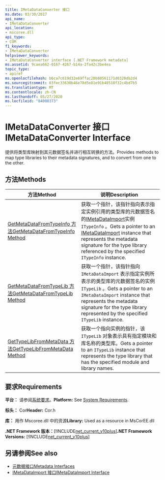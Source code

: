 ```yaml
---
title: IMetaDataConverter 接口
ms.date: 03/30/2017
api_name:
- IMetaDataConverter
api_location:
- mscoree.dll
api_type:
- COM
f1_keywords:
- IMetaDataConverter
helpviewer_keywords:
- IMetaDataConverter interface [.NET Framework metadata]
ms.assetid: 9caea662-0167-4267-b14a-2fa42c3be4ea
topic_type:
- apiref
ms.openlocfilehash: b6ca7c619d32e69ffac20b80561171d0320db2d4
ms.sourcegitcommit: 03fec33630b46e78d5e81e91b40518f32c4bd7b5
ms.translationtype: MT
ms.contentlocale: zh-CN
ms.lasthandoff: 05/27/2020
ms.locfileid: "84008373"
---
```

# <a name="imetadataconverter-interface"></a><span data-ttu-id="bc9bf-102">IMetaDataConverter 接口</span><span class="sxs-lookup"><span data-stu-id="bc9bf-102">IMetaDataConverter Interface</span></span>
<span data-ttu-id="bc9bf-103">提供将类型库映射到其元数据签名并进行相互转换的方法。</span><span class="sxs-lookup"><span data-stu-id="bc9bf-103">Provides methods to map type libraries to their metadata signatures, and to convert from one to the other.</span></span>  
  
## <a name="methods"></a><span data-ttu-id="bc9bf-104">方法</span><span class="sxs-lookup"><span data-stu-id="bc9bf-104">Methods</span></span>  
  
|<span data-ttu-id="bc9bf-105">方法</span><span class="sxs-lookup"><span data-stu-id="bc9bf-105">Method</span></span>|<span data-ttu-id="bc9bf-106">说明</span><span class="sxs-lookup"><span data-stu-id="bc9bf-106">Description</span></span>|  
|------------|-----------------|  
|[<span data-ttu-id="bc9bf-107">GetMetaDataFromTypeInfo 方法</span><span class="sxs-lookup"><span data-stu-id="bc9bf-107">GetMetaDataFromTypeInfo Method</span></span>](../../../../docs/framework/unmanaged-api/metadata/imetadataconverter-getmetadatafromtypeinfo-method.md)|<span data-ttu-id="bc9bf-108">获取一个指针，该指针指向表示指定实例引用的类型库的元数据签名的[IMetaDataImport](imetadataimport-interface.md)实例 `ITypeInfo` 。</span><span class="sxs-lookup"><span data-stu-id="bc9bf-108">Gets a pointer to an [IMetaDataImport](imetadataimport-interface.md) instance that represents the metadata signature for the type library referenced by the specified `ITypeInfo` instance.</span></span>|  
|[<span data-ttu-id="bc9bf-109">GetMetaDataFromTypeLib 方法</span><span class="sxs-lookup"><span data-stu-id="bc9bf-109">GetMetaDataFromTypeLib Method</span></span>](imetadataconverter-getmetadatafromtypelib-method.md)|<span data-ttu-id="bc9bf-110">获取一个指针，该指针指向 `IMetaDataImport` 表示指定实例所表示的类型库的元数据签名的实例 `ITypeLib` 。</span><span class="sxs-lookup"><span data-stu-id="bc9bf-110">Gets a pointer to an `IMetaDataImport` instance that represents the metadata signature for the type library represented by the specified `ITypeLib` instance.</span></span>|  
|[<span data-ttu-id="bc9bf-111">GetTypeLibFromMetaData 方法</span><span class="sxs-lookup"><span data-stu-id="bc9bf-111">GetTypeLibFromMetaData Method</span></span>](imetadataconverter-gettypelibfrommetadata-method.md)|<span data-ttu-id="bc9bf-112">获取一个指向实例的指针，该 `ITypeLib` 对象表示具有指定模块和库名称的类型库。</span><span class="sxs-lookup"><span data-stu-id="bc9bf-112">Gets a pointer to an `ITypeLib` instance that represents the type library that has the specified module and library names.</span></span>|  
  
## <a name="requirements"></a><span data-ttu-id="bc9bf-113">要求</span><span class="sxs-lookup"><span data-stu-id="bc9bf-113">Requirements</span></span>  
 <span data-ttu-id="bc9bf-114">**平台：** 请参阅[系统要求](../../get-started/system-requirements.md)。</span><span class="sxs-lookup"><span data-stu-id="bc9bf-114">**Platform:** See [System Requirements](../../get-started/system-requirements.md).</span></span>  
  
 <span data-ttu-id="bc9bf-115">**标头：** Cor</span><span class="sxs-lookup"><span data-stu-id="bc9bf-115">**Header:** Cor.h</span></span>  
  
 <span data-ttu-id="bc9bf-116">**库：** 用作 Mscoree.dll 中的资源</span><span class="sxs-lookup"><span data-stu-id="bc9bf-116">**Library:** Used as a resource in MsCorEE.dll</span></span>  
  
 <span data-ttu-id="bc9bf-117">**.NET Framework 版本：**[!INCLUDE[net_current_v10plus](../../../../includes/net-current-v10plus-md.md)]</span><span class="sxs-lookup"><span data-stu-id="bc9bf-117">**.NET Framework Versions:** [!INCLUDE[net_current_v10plus](../../../../includes/net-current-v10plus-md.md)]</span></span>  
  
## <a name="see-also"></a><span data-ttu-id="bc9bf-118">另请参阅</span><span class="sxs-lookup"><span data-stu-id="bc9bf-118">See also</span></span>

- [<span data-ttu-id="bc9bf-119">元数据接口</span><span class="sxs-lookup"><span data-stu-id="bc9bf-119">Metadata Interfaces</span></span>](metadata-interfaces.md)
- [<span data-ttu-id="bc9bf-120">IMetaDataImport 接口</span><span class="sxs-lookup"><span data-stu-id="bc9bf-120">IMetaDataImport Interface</span></span>](imetadataimport-interface.md)
